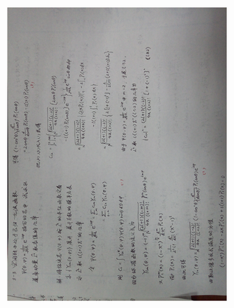 ![]()
![](https://raw.githubusercontent.com/KreutzerSonata/compuational_physics_N2014301060059/master/Quantum-Mechanics-Homework/3-3.jpg)
